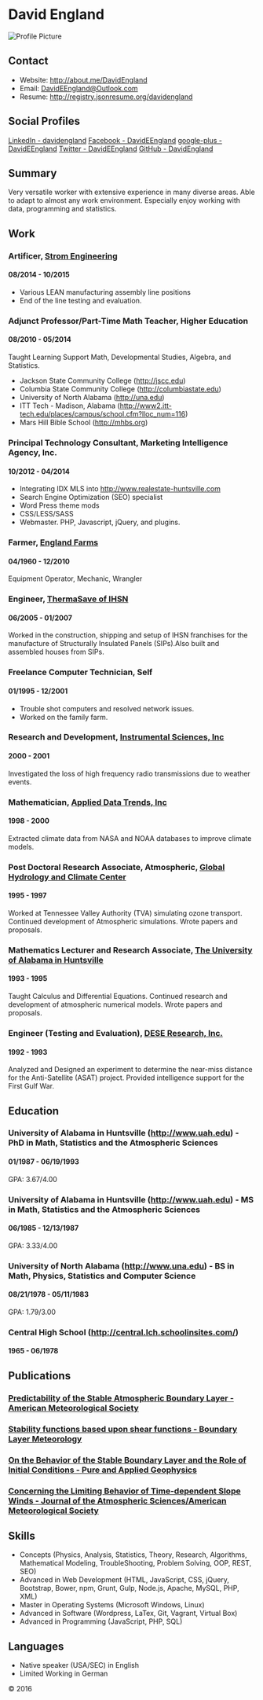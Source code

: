# David England

![Profile Picture](https://media.licdn.com/mpr/mprx/0_OPQTE-z_17C7p9jkKnBYElFi1Hc7yvukpNtOElFO2DiY_AUXtvnSXAPrjQBl0tSe0Kkx59JoZRAX)

## Contact

- Website:  <http://about.me/DavidEngland>
- Email:  <DavidEEngland@Outlook.com>
- Resume:  <http://registry.jsonresume.org/davidengland>

## Social Profiles

[LinkedIn - davidengland](https://www.linkedin.com/in/davidengland)
[Facebook - DavidEEngland](https://www.facebook.com/DavidEEngland)
[google-plus - DavidEEngland](https://plus.google.com/u/0/+DavidEngland/)
[Twitter - DavidEEngland](http://twitter.com/DavidEEngland)
[GitHub - DavidEngland](https://github.com/DavidEngland)

## Summary

Very versatile worker with extensive experience in many diverse areas. Able to adapt to almost any work environment. Especially enjoy working with data, programming and statistics.

## Work

### Artificer, [Strom Engineering](http://www.stromengineering.com/)
#### 08/2014 - 10/2015

- Various LEAN manufacturing assembly line positions
- End of the line testing and evaluation.

### Adjunct Professor/Part-Time Math Teacher, Higher Education
#### 08/2010 - 05/2014

Taught Learning Support Math, Developmental Studies, Algebra, and Statistics.

- Jackson State Community College (<http://jscc.edu>)
- Columbia State Community College (<http://columbiastate.edu>)
- University of North Alabama (<http://una.edu>)
- ITT Tech - Madison, Alabama (<http://www2.itt-tech.edu/places/campus/school.cfm?lloc_num=116>)
- Mars Hill Bible School (<http://mhbs.org>) 

### Principal Technology Consultant, Marketing Intelligence Agency, Inc.
#### 10/2012 - 04/2014

- Integrating IDX MLS into <http://www.realestate-huntsville.com>
- Search Engine Optimization (SEO) specialist
- Word Press theme mods
- CSS/LESS/SASS
- Webmaster. PHP, Javascript, jQuery, and plugins.

### Farmer, [England Farms](https://www.facebook.com/England-Farms-357539910988780/)
#### 04/1960 - 12/2010

Equipment Operator, Mechanic, Wrangler

### Engineer, [ThermaSave of IHSN](http://ThermaSave.us)
#### 06/2005 - 01/2007

Worked in the construction, shipping and setup of IHSN franchises for the manufacture of Structurally Insulated Panels (SIPs).Also built and assembled houses from SIPs.

### Freelance Computer Technician, Self
#### 01/1995 - 12/2001

- Trouble shot computers and resolved network issues.
- Worked on the family farm.

### Research and Development, [Instrumental Sciences, Inc](http://www.insciences.com/)
#### 2000 - 2001

Investigated the loss of high frequency radio transmissions due to weather events.

### Mathematician, [Applied Data Trends, Inc](http://www.adt-it.com)
#### 1998 - 2000

Extracted climate data from NASA and NOAA databases to improve climate models.

### Post Doctoral Research Associate, Atmospheric, [Global Hydrology and Climate Center](http://www.ghcc.msfc.nasa.gov/)
#### 1995 - 1997

Worked at Tennessee Valley Authority (TVA) simulating ozone transport. Continued development of Atmospheric simulations. Wrote papers and proposals.

### Mathematics Lecturer and Research Associate, [The University of Alabama in Huntsville](http://www.uah.edu)
#### 1993 - 1995

Taught Calculus and Differential Equations. Continued research and development of atmospheric numerical models. Wrote papers and proposals.

### Engineer (Testing and Evaluation), [DESE Research, Inc.](http://www.dese.com/)
#### 1992 - 1993

Analyzed and Designed an experiment to determine the near-miss distance for the Anti-Satellite (ASAT) project. Provided intelligence support for the First Gulf War.

## Education

### University of Alabama in Huntsville (<http://www.uah.edu>) - PhD in Math, Statistics and the Atmospheric Sciences
#### 01/1987 - 06/19/1993

GPA: 3.67/4.00

### University of Alabama in Huntsville (<http://www.uah.edu>) - MS in Math, Statistics and the Atmospheric Sciences
#### 06/1985 - 12/13/1987

GPA: 3.33/4.00

### University of North Alabama (<http://www.una.edu>) - BS in Math, Physics, Statistics and Computer Science
#### 08/21/1978 - 05/11/1983

GPA: 1.79/3.00

### Central High School (<http://central.lch.schoolinsites.com/>)
#### 1965 - 06/1978

## Publications

### [Predictability of the Stable Atmospheric Boundary Layer - American Meteorological Society](http://journals.ametsoc.org/doi/abs/10.1175/1520-0469%281995%29052%3C1602%3APOTSAB%3E2.0.CO%3B2)

### [Stability functions based upon shear functions - Boundary Layer Meteorology](http://link.springer.com/article/10.1007%2FBF00715713)

### [On the Behavior of the Stable Boundary Layer and the Role of Initial Conditions - Pure and Applied Geophysics](http://link.springer.com/article/10.1007%2Fs00024-005-2694-7)

### [Concerning the Limiting Behavior of Time-dependent Slope Winds - Journal of the Atmospheric Sciences/American Meteorological Society](http://journals.ametsoc.org/doi/abs/10.1175/1520-0469%281993%29050%3C1610%3ACTLBOT%3E2.0.CO%3B2)

## Skills

- Concepts (Physics, Analysis, Statistics, Theory, Research, Algorithms, Mathematical Modeling, TroubleShooting, Problem Solving, OOP, REST, SEO)
- Advanced in Web Development (HTML, JavaScript, CSS, jQuery, Bootstrap, Bower, npm, Grunt, Gulp, Node.js, Apache, MySQL, PHP, XML)
- Master in Operating Systems (Microsoft Windows, Linux)
- Advanced in Software (Wordpress, LaTex, Git, Vagrant, Virtual Box)
- Advanced in Programming (JavaScript, PHP, SQL)

## Languages

- Native speaker (USA/SEC) in English
- Limited Working in German

&copy; 2016
